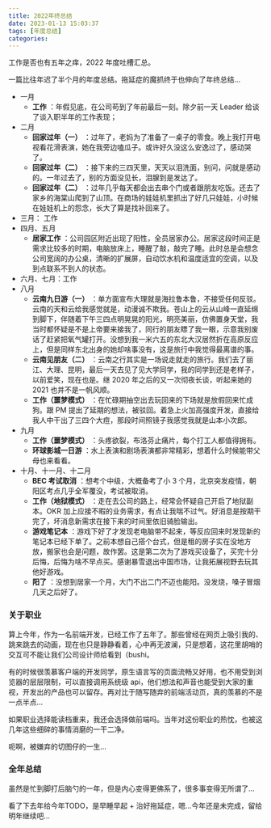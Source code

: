 ```yaml
---
title: 2022年终总结
date: 2023-01-13 15:03:37
tags: [年度总结]
categories:
---
```

工作是否也有五年之痒，2022 年度吐槽汇总。

<!-- more -->

一篇比往年迟了半个月的年度总结。拖延症的魔抓终于也伸向了年终总结...
* 一月
  * __工作__ ：年假见底，在公司苟到了年前最后一刻。除夕前一天 Leader 给谈了谈入职半年的工作表现；
* 二月
  * __回家过年（一）__ ：过年了，老妈为了准备了一桌子的零食。晚上我打开电视看花滑表演，她在我旁边嗑瓜子。或许好久没这么安逸过了，感动哭了。
  * __回家过年（二）__ ：接下来的三四天里，天天以泪洗面，别问，问就是感动的。一年过去了，别的方面没见长，泪腺到是发达了。
  * __回家过年（二）__ ：过年几乎每天都会出去串个门或者跟朋友吃饭。还去了家乡的海棠山爬到了山顶。在商场的娃娃机里抓出了好几只娃娃，小时候在娃娃机上的怨念，长大了算是找补回来了。
* 三月： 工作
* 四月、五月
  * __居家工作__ ：公司园区附近出现了阳性，全员居家办公。居家这段时间正是需求比较多的时期，电脑放床上，睡醒了敲，敲完了睡。此时总是会想念公司宽阔的办公桌，清晰的扩展屏，自动饮水机和温度适宜的空调，以及到点联系不到人的状态。
* 六月、七月：工作
* 八月
  * __云南九日游（一）__ ：单方面宣布大理就是海拉鲁本鲁，不接受任何反驳。云南的天和云给我感觉就是，动漫诚不欺我。苍山上的云从山峰一直延绵到脚下，伴随着下午三四点明晃晃的阳光，明亮美丽，仿佛置身天堂，我当时都怀疑是不是上帝要来接我了，同行的朋友瞟了我一眼，示意我别废话了赶紧把氧气罐打开。没想到我一米六五的东北大汉居然折在高原反应上，但是同样东北出身的她却啥事没有，这是旅行中我觉得最离谱的事。
  * __云南见朋友（二）__ ：云南之行其实是一场说走就走的旅行。我们去了丽江、大理、昆明，最后一天去见了见大学同学，我的同学到还是老样子，以前爱笑，现在也是。继 2020 年之后的又一次彻夜长谈，听起来她的 2021 也并不是一帆风顺。
  * __工作（噩梦模式）__ ：在忙碌期抽空出去玩回来的下场就是放假回来忙成狗。跟 PM 提出了延期的想法，被驳回。着急上火加高强度开发，直接给我人中干出了三四个大痘，那段时间照镜子我感觉我就是山本小次郎。
* 九月
  * __工作（噩梦模式）__ ：头疼欲裂，布洛芬止痛片，每个打工人都值得拥有。
  * __环球影城一日游__ ：水上表演和剧场表演都非常精彩，想着什么时候能带父母也来看看。
* 十月、十一月、十二月
  * __BEC 考试取消__ ：想考个中级，大概备考了小 3 个月，北京突发疫情，朝阳区考点几乎全军覆没，考试被取消。
  * __工作（地狱模式）__ ：走在去公司的路上，经常会怀疑自己开启了地狱副本。OKR 加上应接不暇的业务需求，有点让我喘不过气。好消息是按期干完了，坏消息新需求在接下来的时间里依旧骑脸输出。
  * __游戏笔记本__ ：游戏下好了才发现老电脑带不起来，等反应回来时发现新的笔记本已经下单了。之前本想自己搭个台式，但是租的房子实在没地方放，搬家也会是问题，故作罢。这是第二次为了游戏买设备了，买完十分后悔，后悔为啥不早点买。感谢暴雪退出中国市场，让我拓展视野去玩其他好游戏。
  * __阳了__ ：没想到居家一个月，大门不出二门不迈也能阳。没发烧，嗓子冒烟几天之后好了。

### 关于职业
算上今年，作为一名前端开发，已经工作了五年了。那些曾经在网页上吸引我的、跳来跳去的动画，现在也只是静静看着，心中再无波澜，只是想着，这花里胡哨的交互可不能让我们公司设计师给看到（bushi。

有的时候很羡慕客户端的开发同学，原生语言写的页面流畅又好用，也不用受到浏览器的层层限制，可以直接调用系统级 api，他们想法和声音也能受到大家的重视，开发出的产品也可以留存。再对比于随写随弃的前端活动页，真的羡慕的不是一点半点...

如果职业选择能读档重来，我还会选择做前端吗。当年对这份职业的热忱，也被这几年这些细碎的事情消磨的一干二净。

呃啊，被嫌弃的切图仔的一生...

### 全年总结
虽然是忙到脚打后脑勺的一年，但是内心变得更佛系了，很多事变得无所谓了...

看了下去年给今年TODO，是早睡早起 + 治好拖延症，嗯...今年还是未完成，留给明年继续吧...